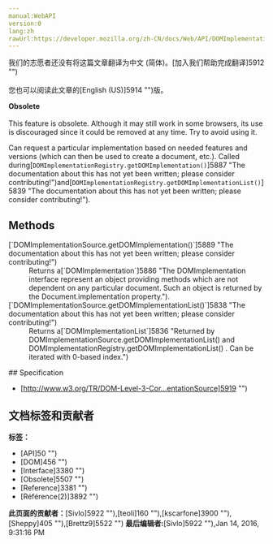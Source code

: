 ```yaml
---
manual:WebAPI
version:0
lang:zh
rawUrl:https://developer.mozilla.org/zh-CN/docs/Web/API/DOMImplementationSource
---
```




<bdi>我们的志愿者还没有将这篇文章翻译为<bdi>中文 (简体)</bdi>。[加入我们帮助完成翻译]5912 "")<br></br>您也可以阅读此文章的[English (US)]5914 "")版。</bdi>






**Obsolete**<br></br>This feature is obsolete. Although it may still work in some browsers, its use is discouraged since it could be removed at any time. Try to avoid using it.




Can request a particular implementation based on needed features and versions (which can then be used to create a document, etc.). Called during[`DOMImplementationRegistry.getDOMImplementation()`]5887 "The documentation about this has not yet been written; please consider contributing!")and[`DOMImplementationRegistry.getDOMImplementationList()`]5839 "The documentation about this has not yet been written; please consider contributing!").


## Methods<a name="Methods"></a>
<dl><dt>[`DOMImplementationSource.getDOMImplementation()`]5889 "The documentation about this has not yet been written; please consider contributing!")</dt><dd>Returns a[`DOMImplementation`]5886 "The DOMImplementation interface represent an object providing methods which are not dependent on any particular document. Such an object is returned by the Document.implementation property.").</dd><dt>[`DOMImplementationSource.getDOMImplementationList()`]5838 "The documentation about this has not yet been written; please consider contributing!")</dt><dd>Returns a[`DOMImplementationList`]5836 "Returned by DOMImplementationSource.getDOMImplementationList() and DOMImplementationRegistry.getDOMImplementationList() . Can be iterated with 0-based index.")</dd></dl>
## Specification<a name="Specification"></a>

* [http://www.w3.org/TR/DOM-Level-3-Cor...entationSource]5919 "")



## 文档标签和贡献者
**标签：**
* [API]50 "")
* [DOM]456 "")
* [Interface]3380 "")
* [Obsolete]5507 "")
* [Reference]3381 "")
* [Référence(2)]3892 "")

**此页面的贡献者：**[Sivlo]5922 ""),[teoli]160 ""),[kscarfone]3900 ""),[Sheppy]405 ""),[Brettz9]5522 "")
**最后编辑者:**[Sivlo]5922 ""),<time>Jan 14, 2016, 9:31:16 PM</time>


